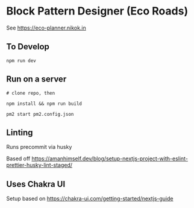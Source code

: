 # Block Pattern Designer (Eco Roads)

See https://eco-planner.nikok.in

## To Develop

`npm run dev`

## Run on a server

```
# clone repo, then

npm install && npm run build

pm2 start pm2.config.json
```

## Linting

Runs precommit via husky

Based off https://amanhimself.dev/blog/setup-nextjs-project-with-eslint-prettier-husky-lint-staged/

## Uses Chakra UI

Setup based on https://chakra-ui.com/getting-started/nextjs-guide
